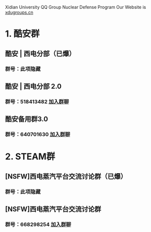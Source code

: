 Xidian University QQ Group Nuclear Defense Program
Our Website is [xdugroups.cn](https://xdugroups.cn/)
# 1. 酷安群
## 酷安 | 西电分部（已爆）
### 群号：此项隐藏
## 酷安 | 西电分部 2.0
### 群号：518413482 [加入群聊](https://jq.qq.com/?_wv=1027&k=Ru0IrWXX)
## 酷安备用群3.0
### 群号：640701630 [加入群聊](https://jq.qq.com/?_wv=1027&k=M5d5nnYN)
# 2. STEAM群
## [NSFW]西电蒸汽平台交流讨论群（已爆）
### 群号：此项隐藏 
## [NSFW]西电蒸汽平台交流讨论群
### 群号：668298254 [加入群聊](https://jq.qq.com/?_wv=1027&k=cY6jn2BV)
